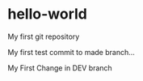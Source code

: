 # hello-world
My first git repository

My first test commit to made branch...


My First Change in DEV branch
